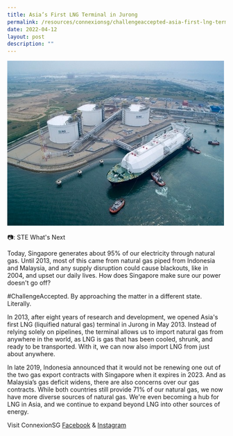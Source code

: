 ```yaml
---
title: Asia’s First LNG Terminal in Jurong
permalink: /resources/connexionsg/challengeaccepted-asia-first-lng-terminal-in-jurong/
date: 2022-04-12
layout: post
description: ""
---
```

![](/images/asia's%20first%20lng%20(liquified%20natural%20gas)%20terminal.jpg)

📷: STE What's Next 

Today, Singapore generates about 95% of our electricity through natural gas. Until 2013, most of this came from natural gas piped from Indonesia and Malaysia, and any supply disruption could cause blackouts, like in 2004, and upset our daily lives. How does Singapore make sure our power doesn't go off?

#ChallengeAccepted. By approaching the matter in a different state. Literally.

In 2013, after eight years of research and development, we opened Asia's first LNG (liquified natural gas) terminal in Jurong in May 2013. Instead of relying solely on pipelines, the terminal allows us to import natural gas from anywhere in the world, as LNG is gas that has been cooled, shrunk, and ready to be transported. With it, we can now also import LNG from just about anywhere.

In late 2019, Indonesia announced that it would not be renewing one out of the two gas export contracts with Singapore when it expires in 2023. And as Malaysia’s gas deficit widens, there are also concerns over our gas contracts. While both countries still provide 71% of our natural gas, we now have more diverse sources of natural gas. We're even becoming a hub for LNG in Asia, and we continue to expand beyond LNG into other sources of energy.

Visit ConnexionSG [Facebook](https://www.facebook.com/ConnexionSG) & [Instagram](https://www.instagram.com/connexionsg/)
